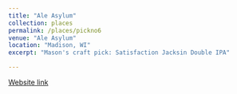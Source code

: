 ```yaml
---
title: "Ale Asylum"
collection: places
permalink: /places/pickno6
venue: "Ale Asylum"
location: "Madison, WI"
excerpt: "Mason's craft pick: Satisfaction Jacksin Double IPA"

---
```


[Website link](http://aleasylum.com)
